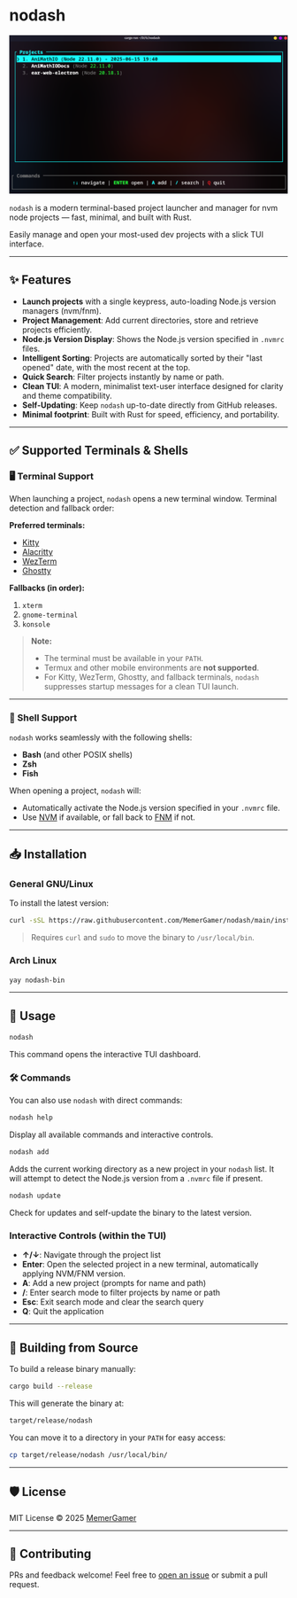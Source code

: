 # nodash

![demo.png](demo.png)

`nodash` is a modern terminal-based project launcher and manager for nvm node projects — fast, minimal, and built with Rust.

Easily manage and open your most-used dev projects with a slick TUI interface.

---

## ✨ Features

- **Launch projects** with a single keypress, auto-loading Node.js version managers (nvm/fnm).
- **Project Management**: Add current directories, store and retrieve projects efficiently.
- **Node.js Version Display**: Shows the Node.js version specified in `.nvmrc` files.
- **Intelligent Sorting**: Projects are automatically sorted by their "last opened" date, with the most recent at the top.
- **Quick Search**: Filter projects instantly by name or path.
- **Clean TUI**: A modern, minimalist text-user interface designed for clarity and theme compatibility.
- **Self-Updating**: Keep `nodash` up-to-date directly from GitHub releases.
- **Minimal footprint**: Built with Rust for speed, efficiency, and portability.

---

## ✅ Supported Terminals & Shells

### 🖥️ Terminal Support

When launching a project, `nodash` opens a new terminal window. Terminal detection and fallback order:

**Preferred terminals:**

- [Kitty](https://sw.kovidgoyal.net/kitty/)
- [Alacritty](https://alacritty.org/)
- [WezTerm](https://wezfurlong.org/wezterm/)
- [Ghostty](https://ghostty.org/)

**Fallbacks (in order):**

1. `xterm`
2. `gnome-terminal`
3. `konsole`

> **Note:**
>
> - The terminal must be available in your `PATH`.
> - Termux and other mobile environments are **not supported**.
> - For Kitty, WezTerm, Ghostty, and fallback terminals, `nodash` suppresses startup messages for a clean TUI launch.

---

### 🐚 Shell Support

`nodash` works seamlessly with the following shells:

- **Bash** (and other POSIX shells)
- **Zsh**
- **Fish**

When opening a project, `nodash` will:

- Automatically activate the Node.js version specified in your `.nvmrc` file.
- Use [NVM](https://github.com/nvm-sh/nvm) if available, or fall back to [FNM](https://github.com/Schniz/fnm) if not.

---

## 📥 Installation

### General GNU/Linux

To install the latest version:

```bash
curl -sSL https://raw.githubusercontent.com/MemerGamer/nodash/main/install.sh | bash
```

> Requires `curl` and `sudo` to move the binary to `/usr/local/bin`.

### Arch Linux

```bash
yay nodash-bin
```

---

## 🚀 Usage

```bash
nodash
```

This command opens the interactive TUI dashboard.

### 🛠 Commands

You can also use `nodash` with direct commands:

```bash
nodash help
```

Display all available commands and interactive controls.

```bash
nodash add
```

Adds the current working directory as a new project in your `nodash` list. It will attempt to detect the Node.js version from a `.nvmrc` file if present.

```bash
nodash update
```

Check for updates and self-update the binary to the latest version.

### Interactive Controls (within the TUI)

- **↑/↓**: Navigate through the project list
- **Enter**: Open the selected project in a new terminal, automatically applying NVM/FNM version.
- **A**: Add a new project (prompts for name and path)
- **/**: Enter search mode to filter projects by name or path
- **Esc**: Exit search mode and clear the search query
- **Q**: Quit the application

---

## 🔧 Building from Source

To build a release binary manually:

```bash
cargo build --release
```

This will generate the binary at:

```bash
target/release/nodash
```

You can move it to a directory in your `PATH` for easy access:

```bash
cp target/release/nodash /usr/local/bin/
```

---

## 🛡 License

MIT License © 2025 [MemerGamer](https://github.com/MemerGamer)

---

## 🙌 Contributing

PRs and feedback welcome! Feel free to [open an issue](https://github.com/MemerGamer/nodash/issues) or submit a pull request.
